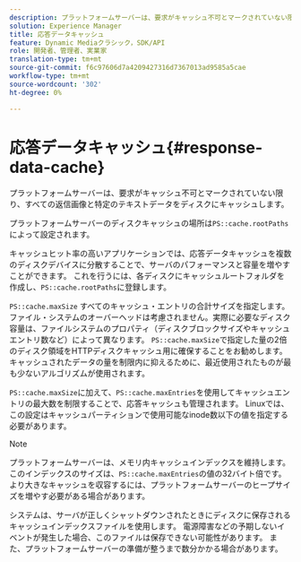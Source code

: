 ```yaml
---
description: プラットフォームサーバーは、要求がキャッシュ不可とマークされていない限り、すべての返信画像と特定のテキストデータをディスクにキャッシュします。
solution: Experience Manager
title: 応答データキャッシュ
feature: Dynamic Mediaクラシック，SDK/API
role: 開発者、管理者、実業家
translation-type: tm+mt
source-git-commit: f6c97606d7a4209427316d7367013ad9585a5cae
workflow-type: tm+mt
source-wordcount: '302'
ht-degree: 0%

---
```



# 応答データキャッシュ{#response-data-cache}

プラットフォームサーバーは、要求がキャッシュ不可とマークされていない限り、すべての返信画像と特定のテキストデータをディスクにキャッシュします。

プラットフォームサーバーのディスクキャッシュの場所は`PS::cache.rootPaths`によって設定されます。

キャッシュヒット率の高いアプリケーションでは、応答データキャッシュを複数のディスクデバイスに分散することで、サーバのパフォーマンスと容量を増やすことができます。 これを行うには、各ディスクにキャッシュルートフォルダを作成し、`PS::cache.rootPaths`に登録します。

`PS::cache.maxSize` すべてのキャッシュ・エントリの合計サイズを指定します。ファイル・システムのオーバーヘッドは考慮されません。実際に必要なディスク容量は、ファイルシステムのプロパティ（ディスクブロックサイズやキャッシュエントリ数など）によって異なります。 `PS::cache.maxSize`で指定した量の2倍のディスク領域をHTTPディスクキャッシュ用に確保することをお勧めします。 キャッシュされたデータの量を制限内に抑えるために、最近使用されたものが最も少ないアルゴリズムが使用されます。

`PS::cache.maxSize`に加えて、`PS::cache.maxEntries`を使用してキャッシュエントリの最大数を制限することで、応答キャッシュも管理されます。 Linuxでは、この設定はキャッシュパーティションで使用可能なinode数以下の値を指定する必要があります。

>[!NOTE]
>
>プラットフォームサーバーは、メモリ内キャッシュインデックスを維持します。 このインデックスのサイズは、`PS::cache.maxEntries`の値の32バイト倍です。 より大きなキャッシュを収容するには、プラットフォームサーバーのヒープサイズを増やす必要がある場合があります。

システムは、サーバが正しくシャットダウンされたときにディスクに保存されるキャッシュインデックスファイルを使用します。 電源障害などの予期しないイベントが発生した場合、このファイルは保存できない可能性があります。 また、プラットフォームサーバーの準備が整うまで数分かかる場合があります。
